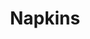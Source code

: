 ---
ee_id_thing: '4165'
site: '1'
type: '2'
inv_num: 2013-179
add_credit:
url: 2013-179-napkins
title: Napkins
year: '2013'
display_year: '2013'
medium: Inkjet on canvas
dims: 55in x 55in
pitch:
ps:
live_url:
youtube:
related_code:
imgs: napkins-2013-179-full-database-ih.jpg
subheading:
download:
commission:
related: "[4115] [2013-169-freshbuzz] 2013-169 Freshbuzz"
layout: things-i-made
---